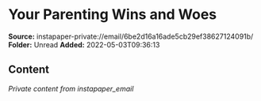 # Your Parenting Wins and Woes

**Source:** instapaper-private://email/6be2d16a16ade5cb29ef38627124091b/
**Folder:** Unread
**Added:** 2022-05-03T09:36:13




## Content
*Private content from instapaper_email*
